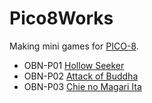 # Pico8Works
Making mini games for [PICO-8](http://www.lexaloffle.com/pico-8.php).

* OBN-P01 [Hollow Seeker](http://www.lexaloffle.com/bbs/?tid=2514)
* OBN-P02 [Attack of Buddha](http://www.lexaloffle.com/bbs/?tid=2671)
* OBN-P03 [Chie no Magari Ita](http://www.lexaloffle.com/bbs/?tid=3255)
